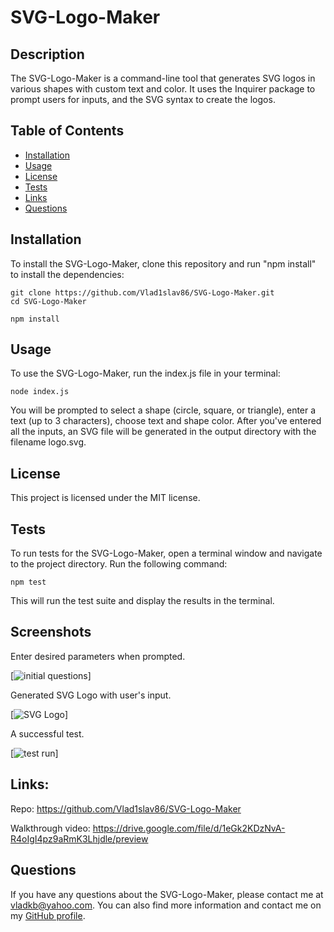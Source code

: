 # SVG-Logo-Maker

## Description
The SVG-Logo-Maker is a command-line tool that generates SVG logos in various shapes with custom text and color. It uses the Inquirer package to prompt users for inputs, and the SVG syntax to create the logos.

## Table of Contents
- [Installation](#installation)
- [Usage](#usage)
- [License](#license)
- [Tests](#tests)
- [Links](#links)
- [Questions](#questions)

## Installation
To install the SVG-Logo-Maker, clone this repository and run "npm install" to install the dependencies:


```
git clone https://github.com/Vlad1slav86/SVG-Logo-Maker.git
cd SVG-Logo-Maker

npm install
````

## Usage
To use the SVG-Logo-Maker, run the index.js file in your terminal:

```
node index.js
```
You will be prompted to select a shape (circle, square, or triangle), enter a text (up to 3 characters), choose text and shape color. After you've entered all the inputs, an SVG file will be generated in the output directory with the filename logo.svg.

## License
This project is licensed under the MIT license.

## Tests
To run tests for the SVG-Logo-Maker, open a terminal window and navigate to the project directory. Run the following command:

```
npm test
```

This will run the test suite and display the results in the terminal.

## Screenshots

Enter desired parameters when prompted.

[![initial questions](./lib/images/Initial.png)]

Generated SVG Logo with user's input.

[![SVG Logo](./lib/images/svg.png)]

A successful test.

[![test run](./lib/images/test.png)]

## Links:

Repo: https://github.com/Vlad1slav86/SVG-Logo-Maker

Walkthrough video: https://drive.google.com/file/d/1eGk2KDzNvA-R4oIgI4pz9aRmK3Lhjdle/preview

## Questions
If you have any questions about the SVG-Logo-Maker, please contact me at vladkb@yahoo.com. You can also find more information and contact me on my [GitHub profile](https://github.com/Vlad1slav86).
